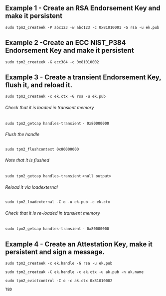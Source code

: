 

## Example 1 - Create an RSA Endorsement Key and make it persistent
`sudo tpm2_createek -P abc123 -w abc123 -c 0x81010001 -G rsa -u ek.pub`

## Example 2 -Create an ECC NIST_P384 Endorsement Key and make it persistent
`sudo tpm2_createek -G ecc384 -c 0x81010002`

## Example 3 - Create a transient Endorsement Key, flush it, and reload it.
`sudo tpm2_createek -c ek.ctx -G rsa -u ek.pub`

###### Check that it is loaded in transient memory
`sudo tpm2_getcap handles-transient`
`- 0x80000000`

###### Flush the handle
`sudo tpm2_flushcontext 0x80000000`

###### Note that it is flushed
`sudo tpm2_getcap handles-transient`
`<null output>`

###### Reload it via loadexternal
`sudo tpm2_loadexternal -C o -u ek.pub -c ek.ctx`

###### Check that it is re-loaded in transient memory
`sudo tpm2_getcap handles-transient`
`- 0x80000000`


## Example 4 - Create an Attestation Key, make it persistent and sign a message.
`sudo tpm2_createek -c ek.handle -G rsa -u ek.pub`

`sudo tpm2_createak -C ek.handle -c ak.ctx -u ak.pub -n ak.name`

`sudo tpm2_evictcontrol -C o -c ak.ctx 0x81010002`

`TBD`
